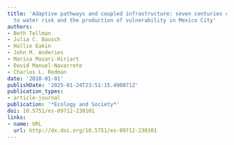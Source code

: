 ```yaml
---
title: 'Adaptive pathways and coupled infrastructure: seven centuries of adaptation
  to water risk and the production of vulnerability in Mexico City'
authors:
- Beth Tellman
- Julia C. Bausch
- Hallie Eakin
- John M. Anderies
- Marisa Mazari-Hiriart
- David Manuel-Navarrete
- Charles L. Redman
date: '2018-01-01'
publishDate: '2025-01-24T23:51:15.490871Z'
publication_types:
- article-journal
publication: '*Ecology and Society*'
doi: 10.5751/es-09712-230101
links:
- name: URL
  url: http://dx.doi.org/10.5751/es-09712-230101
---
```

